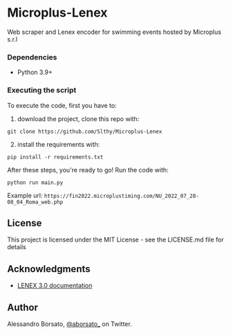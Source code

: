 # Microplus-Lenex
Web scraper and Lenex encoder for swimming events hosted by Microplus s.r.l

### Dependencies

* Python 3.9+

### Executing the script

To execute the code, first you have to:

1) download the project, clone this repo with:
```
git clone https://github.com/Slthy/Microplus-Lenex
```
2) install the requirements with:
```
pip install -r requirements.txt
```
After these steps, you're ready to go!
Run the code with:
```
python run main.py
```

Example url: `https://fin2022.microplustiming.com/NU_2022_07_28-08_04_Roma_web.php`
## License

This project is licensed under the MIT License - see the LICENSE.md file for details


## Acknowledgments

* [LENEX 3.0 documentation][lenex_docs]


## Author

Alessandro Borsato, [@aborsato_][tw_link] on Twitter.


[tw_link]: https://twitter.com/aborsato_
[lenex_docs]: https://wiki.swimrankings.net/images/6/62/Lenex_3.0_Technical_Documentation.pdf

